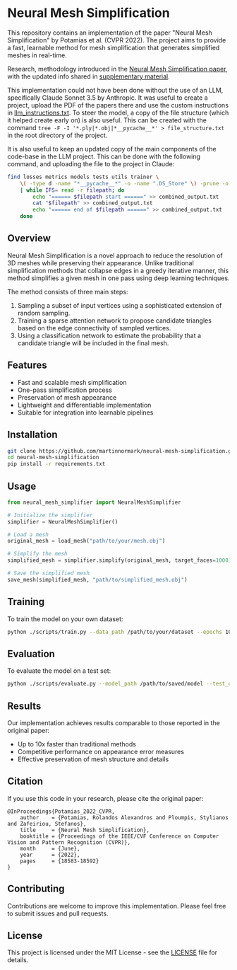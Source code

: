 # Neural Mesh Simplification

This repository contains an implementation of the paper "Neural Mesh Simplification" by Potamias et al. (CVPR 2022). The project aims to provide a fast, learnable method for mesh simplification that generates simplified meshes in real-time.

Research, methodology introduced in the [Neural Mesh Simplification paper](https://openaccess.thecvf.com/content/CVPR2022/papers/Potamias_Neural_Mesh_Simplification_CVPR_2022_paper.pdf), with the updated info shared in [supplementary material](https://openaccess.thecvf.com/content/CVPR2022/supplemental/Potamias_Neural_Mesh_Simplification_CVPR_2022_supplemental.pdf).

This implementation could not have been done without the use of an LLM, specifically Claude Sonnet 3.5 by Anthropic. It was useful to create a project, upload the PDF of the papers there and use the custom instructions in [llm_instructions.txt](llm_instructions.txt). To steer the model, a copy of the file structure (which it helped create early on) is also useful. This can be created with the command `tree -F -I '*.ply|*.obj|*__pycache__*' > file_structure.txt` in the root directory of the project.

It is also useful to keep an updated copy of the main components of the code-base in the LLM project. This can be done with the following command, and uploading the file to the project in Claude:

```bash
find losses metrics models tests utils trainer \
    \( -type d -name "*__pycache__*" -o -name ".DS_Store" \) -prune -o -type f -print \
    | while IFS= read -r filepath; do
        echo "====== $filepath start ======" >> combined_output.txt
        cat "$filepath" >> combined_output.txt
        echo "====== end of $filepath ======" >> combined_output.txt
    done
```

## Overview

Neural Mesh Simplification is a novel approach to reduce the resolution of 3D meshes while preserving their appearance. Unlike traditional simplification methods that collapse edges in a greedy iterative manner, this method simplifies a given mesh in one pass using deep learning techniques.

The method consists of three main steps:

1. Sampling a subset of input vertices using a sophisticated extension of random sampling.
2. Training a sparse attention network to propose candidate triangles based on the edge connectivity of sampled vertices.
3. Using a classification network to estimate the probability that a candidate triangle will be included in the final mesh.

## Features

- Fast and scalable mesh simplification
- One-pass simplification process
- Preservation of mesh appearance
- Lightweight and differentiable implementation
- Suitable for integration into learnable pipelines

## Installation

```bash
git clone https://github.com/martinnormark/neural-mesh-simplification.git
cd neural-mesh-simplification
pip install -r requirements.txt
```

## Usage

```python
from neural_mesh_simplifier import NeuralMeshSimplifier

# Initialize the simplifier
simplifier = NeuralMeshSimplifier()

# Load a mesh
original_mesh = load_mesh("path/to/your/mesh.obj")

# Simplify the mesh
simplified_mesh = simplifier.simplify(original_mesh, target_faces=1000)

# Save the simplified mesh
save_mesh(simplified_mesh, "path/to/simplified_mesh.obj")
```

## Training

To train the model on your own dataset:

```bash
python ./scripts/train.py --data_path /path/to/your/dataset --epochs 100 --batch_size 32
```

## Evaluation

To evaluate the model on a test set:

```bash
python ./scripts/evaluate.py --model_path /path/to/saved/model --test_data /path/to/test/set
```

## Results

Our implementation achieves results comparable to those reported in the original paper:

- Up to 10x faster than traditional methods
- Competitive performance on appearance error measures
- Effective preservation of mesh structure and details

## Citation

If you use this code in your research, please cite the original paper:

```
@InProceedings{Potamias_2022_CVPR,
    author    = {Potamias, Rolandos Alexandros and Ploumpis, Stylianos and Zafeiriou, Stefanos},
    title     = {Neural Mesh Simplification},
    booktitle = {Proceedings of the IEEE/CVF Conference on Computer Vision and Pattern Recognition (CVPR)},
    month     = {June},
    year      = {2022},
    pages     = {18583-18592}
}
```

## Contributing

Contributions are welcome to improve this implementation. Please feel free to submit issues and pull requests.

## License

This project is licensed under the MIT License - see the [LICENSE](LICENSE) file for details.
